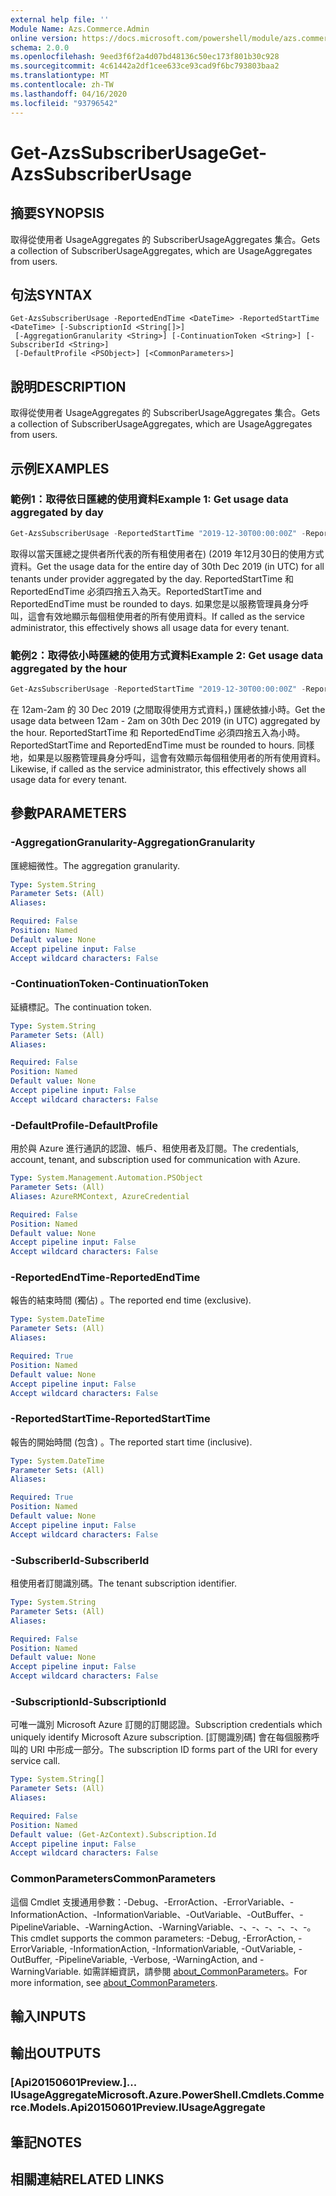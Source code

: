 ```yaml
---
external help file: ''
Module Name: Azs.Commerce.Admin
online version: https://docs.microsoft.com/powershell/module/azs.commerce.admin/get-azssubscriberusage
schema: 2.0.0
ms.openlocfilehash: 9eed3f6f2a4d07bd48136c50ec173f801b30c928
ms.sourcegitcommit: 4c61442a2df1cee633ce93cad9f6bc793803baa2
ms.translationtype: MT
ms.contentlocale: zh-TW
ms.lasthandoff: 04/16/2020
ms.locfileid: "93796542"
---
```

# <span data-ttu-id="db9f4-101">Get-AzsSubscriberUsage</span><span class="sxs-lookup"><span data-stu-id="db9f4-101">Get-AzsSubscriberUsage</span></span>

## <span data-ttu-id="db9f4-102">摘要</span><span class="sxs-lookup"><span data-stu-id="db9f4-102">SYNOPSIS</span></span>
<span data-ttu-id="db9f4-103">取得從使用者 UsageAggregates 的 SubscriberUsageAggregates 集合。</span><span class="sxs-lookup"><span data-stu-id="db9f4-103">Gets a collection of SubscriberUsageAggregates, which are UsageAggregates from users.</span></span>

## <span data-ttu-id="db9f4-104">句法</span><span class="sxs-lookup"><span data-stu-id="db9f4-104">SYNTAX</span></span>

```
Get-AzsSubscriberUsage -ReportedEndTime <DateTime> -ReportedStartTime <DateTime> [-SubscriptionId <String[]>]
 [-AggregationGranularity <String>] [-ContinuationToken <String>] [-SubscriberId <String>]
 [-DefaultProfile <PSObject>] [<CommonParameters>]
```

## <span data-ttu-id="db9f4-105">說明</span><span class="sxs-lookup"><span data-stu-id="db9f4-105">DESCRIPTION</span></span>
<span data-ttu-id="db9f4-106">取得從使用者 UsageAggregates 的 SubscriberUsageAggregates 集合。</span><span class="sxs-lookup"><span data-stu-id="db9f4-106">Gets a collection of SubscriberUsageAggregates, which are UsageAggregates from users.</span></span>

## <span data-ttu-id="db9f4-107">示例</span><span class="sxs-lookup"><span data-stu-id="db9f4-107">EXAMPLES</span></span>

### <span data-ttu-id="db9f4-108">範例1：取得依日匯總的使用資料</span><span class="sxs-lookup"><span data-stu-id="db9f4-108">Example 1: Get usage data aggregated by day</span></span>
```powershell
Get-AzsSubscriberUsage -ReportedStartTime "2019-12-30T00:00:00Z" -ReportedEndTime "2019-12-31T00:00:00Z" -AggregationGranularity Daily
```

<span data-ttu-id="db9f4-109">取得以當天匯總之提供者所代表的所有租使用者在)  (2019 年12月30日的使用方式資料。</span><span class="sxs-lookup"><span data-stu-id="db9f4-109">Get the usage data for the entire day of 30th Dec 2019 (in UTC) for all tenants under provider aggregated by the day.</span></span>
<span data-ttu-id="db9f4-110">ReportedStartTime 和 ReportedEndTime 必須四捨五入為天。</span><span class="sxs-lookup"><span data-stu-id="db9f4-110">ReportedStartTime and ReportedEndTime must be rounded to days.</span></span>
<span data-ttu-id="db9f4-111">如果您是以服務管理員身分呼叫，這會有效地顯示每個租使用者的所有使用資料。</span><span class="sxs-lookup"><span data-stu-id="db9f4-111">If called as the service administrator, this effectively shows all usage data for every tenant.</span></span>

### <span data-ttu-id="db9f4-112">範例2：取得依小時匯總的使用方式資料</span><span class="sxs-lookup"><span data-stu-id="db9f4-112">Example 2: Get usage data aggregated by the hour</span></span>
```powershell
Get-AzsSubscriberUsage -ReportedStartTime "2019-12-30T00:00:00Z" -ReportedEndTime "2019-12-30T02:00:00Z" -AggregationGranularity Hourly
```

<span data-ttu-id="db9f4-113">在 12am-2am 的 30 Dec 2019 (之間取得使用方式資料，) 匯總依據小時。</span><span class="sxs-lookup"><span data-stu-id="db9f4-113">Get the usage data between  12am - 2am on 30th Dec 2019 (in UTC) aggregated by the hour.</span></span>
<span data-ttu-id="db9f4-114">ReportedStartTime 和 ReportedEndTime 必須四捨五入為小時。</span><span class="sxs-lookup"><span data-stu-id="db9f4-114">ReportedStartTime and ReportedEndTime must be rounded to hours.</span></span>
<span data-ttu-id="db9f4-115">同樣地，如果是以服務管理員身分呼叫，這會有效顯示每個租使用者的所有使用資料。</span><span class="sxs-lookup"><span data-stu-id="db9f4-115">Likewise, if called as the service administrator, this effectively shows all usage data for every tenant.</span></span>

## <span data-ttu-id="db9f4-116">參數</span><span class="sxs-lookup"><span data-stu-id="db9f4-116">PARAMETERS</span></span>

### <span data-ttu-id="db9f4-117">-AggregationGranularity</span><span class="sxs-lookup"><span data-stu-id="db9f4-117">-AggregationGranularity</span></span>
<span data-ttu-id="db9f4-118">匯總細微性。</span><span class="sxs-lookup"><span data-stu-id="db9f4-118">The aggregation granularity.</span></span>

```yaml
Type: System.String
Parameter Sets: (All)
Aliases:

Required: False
Position: Named
Default value: None
Accept pipeline input: False
Accept wildcard characters: False

```

### <span data-ttu-id="db9f4-119">-ContinuationToken</span><span class="sxs-lookup"><span data-stu-id="db9f4-119">-ContinuationToken</span></span>
<span data-ttu-id="db9f4-120">延續標記。</span><span class="sxs-lookup"><span data-stu-id="db9f4-120">The continuation token.</span></span>

```yaml
Type: System.String
Parameter Sets: (All)
Aliases:

Required: False
Position: Named
Default value: None
Accept pipeline input: False
Accept wildcard characters: False

```

### <span data-ttu-id="db9f4-121">-DefaultProfile</span><span class="sxs-lookup"><span data-stu-id="db9f4-121">-DefaultProfile</span></span>
<span data-ttu-id="db9f4-122">用於與 Azure 進行通訊的認證、帳戶、租使用者及訂閱。</span><span class="sxs-lookup"><span data-stu-id="db9f4-122">The credentials, account, tenant, and subscription used for communication with Azure.</span></span>

```yaml
Type: System.Management.Automation.PSObject
Parameter Sets: (All)
Aliases: AzureRMContext, AzureCredential

Required: False
Position: Named
Default value: None
Accept pipeline input: False
Accept wildcard characters: False

```

### <span data-ttu-id="db9f4-123">-ReportedEndTime</span><span class="sxs-lookup"><span data-stu-id="db9f4-123">-ReportedEndTime</span></span>
<span data-ttu-id="db9f4-124">報告的結束時間 (獨佔) 。</span><span class="sxs-lookup"><span data-stu-id="db9f4-124">The reported end time (exclusive).</span></span>

```yaml
Type: System.DateTime
Parameter Sets: (All)
Aliases:

Required: True
Position: Named
Default value: None
Accept pipeline input: False
Accept wildcard characters: False

```

### <span data-ttu-id="db9f4-125">-ReportedStartTime</span><span class="sxs-lookup"><span data-stu-id="db9f4-125">-ReportedStartTime</span></span>
<span data-ttu-id="db9f4-126">報告的開始時間 (包含) 。</span><span class="sxs-lookup"><span data-stu-id="db9f4-126">The reported start time (inclusive).</span></span>

```yaml
Type: System.DateTime
Parameter Sets: (All)
Aliases:

Required: True
Position: Named
Default value: None
Accept pipeline input: False
Accept wildcard characters: False

```

### <span data-ttu-id="db9f4-127">-SubscriberId</span><span class="sxs-lookup"><span data-stu-id="db9f4-127">-SubscriberId</span></span>
<span data-ttu-id="db9f4-128">租使用者訂閱識別碼。</span><span class="sxs-lookup"><span data-stu-id="db9f4-128">The tenant subscription identifier.</span></span>

```yaml
Type: System.String
Parameter Sets: (All)
Aliases:

Required: False
Position: Named
Default value: None
Accept pipeline input: False
Accept wildcard characters: False

```

### <span data-ttu-id="db9f4-129">-SubscriptionId</span><span class="sxs-lookup"><span data-stu-id="db9f4-129">-SubscriptionId</span></span>
<span data-ttu-id="db9f4-130">可唯一識別 Microsoft Azure 訂閱的訂閱認證。</span><span class="sxs-lookup"><span data-stu-id="db9f4-130">Subscription credentials which uniquely identify Microsoft Azure subscription.</span></span> <span data-ttu-id="db9f4-131">[訂閱識別碼] 會在每個服務呼叫的 URI 中形成一部分。</span><span class="sxs-lookup"><span data-stu-id="db9f4-131">The subscription ID forms part of the URI for every service call.</span></span>

```yaml
Type: System.String[]
Parameter Sets: (All)
Aliases:

Required: False
Position: Named
Default value: (Get-AzContext).Subscription.Id
Accept pipeline input: False
Accept wildcard characters: False

```

### <span data-ttu-id="db9f4-132">CommonParameters</span><span class="sxs-lookup"><span data-stu-id="db9f4-132">CommonParameters</span></span>
<span data-ttu-id="db9f4-133">這個 Cmdlet 支援通用參數：-Debug、-ErrorAction、-ErrorVariable、-InformationAction、-InformationVariable、-OutVariable、-OutBuffer、-PipelineVariable、-WarningAction、-WarningVariable、-、-、-、-、-、-。</span><span class="sxs-lookup"><span data-stu-id="db9f4-133">This cmdlet supports the common parameters: -Debug, -ErrorAction, -ErrorVariable, -InformationAction, -InformationVariable, -OutVariable, -OutBuffer, -PipelineVariable, -Verbose, -WarningAction, and -WarningVariable.</span></span> <span data-ttu-id="db9f4-134">如需詳細資訊，請參閱 [about_CommonParameters](http://go.microsoft.com/fwlink/?LinkID=113216)。</span><span class="sxs-lookup"><span data-stu-id="db9f4-134">For more information, see [about_CommonParameters](http://go.microsoft.com/fwlink/?LinkID=113216).</span></span>

## <span data-ttu-id="db9f4-135">輸入</span><span class="sxs-lookup"><span data-stu-id="db9f4-135">INPUTS</span></span>

## <span data-ttu-id="db9f4-136">輸出</span><span class="sxs-lookup"><span data-stu-id="db9f4-136">OUTPUTS</span></span>

### <span data-ttu-id="db9f4-137">[Api20150601Preview.]... IUsageAggregate</span><span class="sxs-lookup"><span data-stu-id="db9f4-137">Microsoft.Azure.PowerShell.Cmdlets.Commerce.Models.Api20150601Preview.IUsageAggregate</span></span>



## <span data-ttu-id="db9f4-138">筆記</span><span class="sxs-lookup"><span data-stu-id="db9f4-138">NOTES</span></span>

## <span data-ttu-id="db9f4-139">相關連結</span><span class="sxs-lookup"><span data-stu-id="db9f4-139">RELATED LINKS</span></span>

